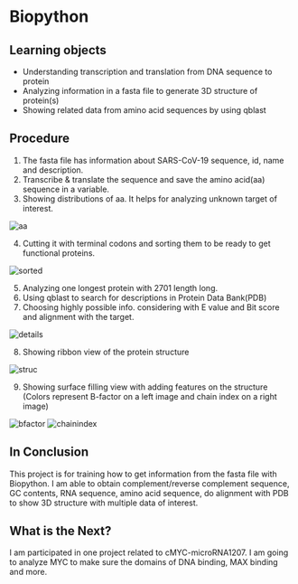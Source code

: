 # Biopython
## Learning objects
- Understanding transcription and translation from DNA sequence to protein
- Analyzing information in a fasta file to generate 3D structure of protein(s)
- Showing related data from amino acid sequences by using qblast 

## Procedure
1. The fasta file has information about SARS-CoV-19 sequence, id, name and description.
2. Transcribe & translate the sequence and save the amino acid(aa) sequence in a variable. 
3. Showing distributions of aa. It helps for analyzing unknown target of interest.

![aa](https://user-images.githubusercontent.com/54334941/143525577-4aaf5aa9-774d-41f1-862a-82b832d69a6e.png)

4. Cutting it with terminal codons and sorting them to be ready to get functional proteins.

![sorted](https://user-images.githubusercontent.com/54334941/143529330-01b1b6d1-c495-4bf4-b88b-978fc786e664.png)

5. Analyzing one longest protein with 2701 length long.
6. Using qblast to search for descriptions in Protein Data Bank(PDB)
7. Choosing highly possible info. considering with E value and Bit score and alignment with the target.

![details](https://user-images.githubusercontent.com/54334941/143529950-33302394-b4c6-40e5-9a0a-38dea3719cf3.png)

8. Showing ribbon view of the protein structure

![struc](https://user-images.githubusercontent.com/54334941/143530121-f8847d29-d302-4f09-a433-ce66d56b1c59.png)

9. Showing surface filling view with adding features on the structure (Colors represent B-factor on a left image and chain index on a right image)

![bfactor](https://user-images.githubusercontent.com/54334941/143531315-79bd52a6-684e-47a2-b9af-36bcde9502d0.png)
![chainindex](https://user-images.githubusercontent.com/54334941/143531316-6a14a627-532c-4501-919a-829d14f11f3c.png)


## In Conclusion
This project is for training how to get information from the fasta file with Biopython. I am able to obtain complement/reverse complement sequence, GC contents, RNA sequence, amino acid sequence, do alignment with PDB to show 3D structure with multiple data of interest.

## What is the Next?
I am participated in one project related to cMYC-microRNA1207. I am going to analyze MYC to make sure the domains of DNA binding, MAX binding and more. 
